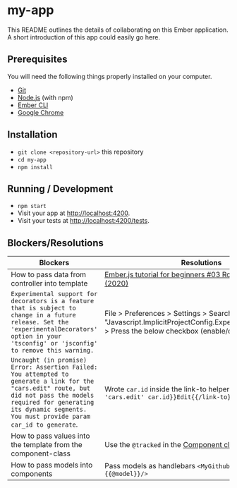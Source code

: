 # my-app

This README outlines the details of collaborating on this Ember application.
A short introduction of this app could easily go here.

## Prerequisites

You will need the following things properly installed on your computer.

* [Git](https://git-scm.com/)
* [Node.js](https://nodejs.org/) (with npm)
* [Ember CLI](https://ember-cli.com/)
* [Google Chrome](https://google.com/chrome/)

## Installation

* `git clone <repository-url>` this repository
* `cd my-app`
* `npm install`

## Running / Development

* `npm start`
* Visit your app at [http://localhost:4200](http://localhost:4200).
* Visit your tests at [http://localhost:4200/tests](http://localhost:4200/tests).

## Blockers/Resolutions
| Blockers | Resolutions |
|----------|-------------|
| How to pass data from controller into template | [Ember.js tutorial for beginners #03 Router & Controller (2020)](https://www.youtube.com/watch?v=Toz-zPkzUgM) |
| `Experimental support for decorators is a feature that is subject to change in a future release. Set the 'experimentalDecorators' option in your 'tsconfig' or 'jsconfig' to remove this warning.` | File > Preferences > Settings > Search "Javascript.ImplicitProjectConfig.ExperimentalDecorators" > Press the below checkbox (enable/disable) |
| `Uncaught (in promise) Error: Assertion Failed: You attempted to generate a link for the "cars.edit" route, but did not pass the models required for generating its dynamic segments. You must provide param car_id to generate`. | Wrote `car.id` inside the link-to helper like so... `{{#link-to 'cars.edit' car.id}}Edit{{/link-to}}`|
| How to pass values into the template from the component-class | Use the `@tracked` in the [Component class](https://guides.emberjs.com/release/components/component-state-and-actions/) |
| How to pass models into components | Pass models as handlebars `<MyGithubRepos @model={{@model}}/>` |
